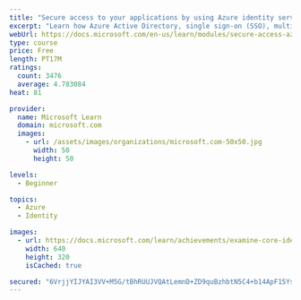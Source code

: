 ```yaml
---
title: "Secure access to your applications by using Azure identity services"
excerpt: "Learn how Azure Active Directory, single sign-on (SSO), multifactor authentication, and Conditional Access can help you manage and secure identities on Azure."
webUrl: https://docs.microsoft.com/en-us/learn/modules/secure-access-azure-identity-services/
type: course
price: Free
length: PT17M
ratings:
  count: 3476
  average: 4.783084
heat: 81

provider:
  name: Microsoft Learn
  domain: microsoft.com
  images:
    - url: /assets/images/organizations/microsoft.com-50x50.jpg
      width: 50
      height: 50

levels:
  - Beginner

topics:
  - Azure
  - Identity

images:
  - url: https://docs.microsoft.com/learn/achievements/examine-core-identity-services-social.png
    width: 640
    height: 320
    isCached: true

secured: "6VrjjYIJYAI3VV+M5G/tBhRUUJVQAtLemnD+ZD9quBzhbtN5C4+b14ApF15YsBpYOJrdUrg6HwbCsse1q/mw0D7IFSI2q+QbF8uq8xAMHhLalHiL0xVe+P6UWVyRcYjUX+mNFGCAoMSOmYfFccd3B9vmbmKD5ZHvNlJcY7qWEXKFi/bHCuDan2hlc5jLY1BQHqhb675WOqZHTFKIE3YJbDcfc/74s+YLMYvgj4/nW6aZliLbZfuBWMgnb4rOxm43CMtjZxk6hh1Y/pPRLaBuepfAPv9gxHeYWKU/avEFFe5GP7KQfV0NsTdn2ImnNkLK2PJG4nFMaDM18+nj3s8fHcCVSxxG0gEb6rQmFKg/kdd5cYYGOzuwmS8Q2LIlJtB23FLQWAwUW+3rUs1HuKTH1pKwjx+ikdGm3kHV4B1YxTY=;ao1J7A3HVf/e0X4xBgOpaA=="
---
```


